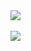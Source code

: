 <a href="https://github.com/philiphoney/">
  <img align="center" src="https://github-readme-stats-nine-roan-30.vercel.app/api?username=philiphoney&theme=github_dark&show_icons=true"/>
</a>
<br><br>
<a href="https://github.com/philiphoney/">
  <img align="center" src="https://github-readme-stats-nine-roan-30.vercel.app/api/top-langs/?username=philiphoney&layout=compact&theme=github_dark&show_icons=true&exclude_repo=github-readme-stats" />
</a>
